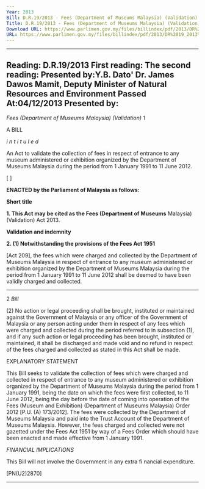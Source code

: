 ```yaml
---
Year: 2013
Bill: D.R.19/2013 - Fees (Department of Museums Malaysia) (Validation) Bill 2013 (Passed)
Title: D.R.19/2013 - Fees (Department of Museums Malaysia) (Validation) Bill 2013 (Passed)
Download URL: https://www.parlimen.gov.my/files/billindex/pdf/2013/DR%2019_2013%20EN.pdf
URL: https://www.parlimen.gov.my/files/billindex/pdf/2013/DR%2019_2013%20EN.pdf
---
```

---
Reading:
D.R.19/2013
First reading:
The second reading:
Presented by:Y.B. Dato' Dr. James Dawos Mamit, Deputy Minister of Natural Resources and Environment
Passed At:04/12/2013
Presented by:
---

_Fees (Department of Museums Malaysia) (Validation)_ 1

A BILL

_i n t i t u l e d_

An Act to validate the collection of fees in respect of entrance
to any museum administered or exhibition organized by
the Department of Museums Malaysia during the period from
1 January 1991 to 11 June 2012.

[ ]

**ENACTED by the Parliament of Malaysia as follows:**

**Short title**

**1. This Act may be cited as the Fees (Department of Museums**
Malaysia) (Validation) Act 2013.

**Validation and indemnity**

**2. (1) Notwithstanding the provisions of the Fees Act 1951**

[Act 209], the fees which were charged and collected by the
Department of Museums Malaysia in respect of entrance to any
museum administered or exhibition organized by the Department
of Museums Malaysia during the period from 1 January 1991 to
11 June 2012 shall be deemed to have been validly charged and
collected.


-----

2 _Bill_

(2) No action or legal proceeding shall be brought, instituted
or maintained against the Government of Malaysia or any officer
of the Government of Malaysia or any person acting under them
in respect of any fees which were charged and collected during
the period referred to in subsection (1), and if any such action
or legal proceeding has been brought, instituted or maintained,
it shall be discharged and made void and no refund in respect
of the fees charged and collected as stated in this Act shall be
made.

EXPLANATORY STATEMENT

This Bill seeks to validate the collection of fees which were charged
and collected in respect of entrance to any museum administered or
exhibition organized by the Department of Museums Malaysia during the period
from 1 January 1991, being the date on which the fees were first collected,
to 11 June 2012, being the day before the date of coming into operation of
the Fees (Museum and Exhibition) (Department of Museums Malaysia)
Order 2012 [P.U. (A) 173/2012]. The fees were collected by the Department
of Museums Malaysia and paid into the Trust Account of the Department of
Museums Malaysia. However, the fees charged and collected were not gazetted
under the Fees Act 1951 by way of a Fees Order which should have been
enacted and made effective from 1 January 1991.

_FINANCIAL IMPLICATIONS_

This Bill will not involve the Government in any extra fi nancial expenditure.

[PN(U2)2870]


-----

